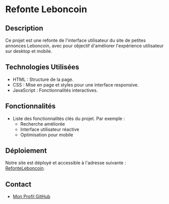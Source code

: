 # Refonte Leboncoin

## Description
Ce projet est une refonte de l'interface utilisateur du site de petites annonces Leboncoin, avec pour objectif d'améliorer l'expérience utilisateur sur desktop et mobile.

## Technologies Utilisées
- HTML : Structure de la page.
- CSS : Mise en page et styles pour une interface responsive.
- JavaScript : Fonctionnalités interactives.

## Fonctionnalités
- Liste des fonctionnalités clés du projet. Par exemple :
  - Recherche améliorée
  - Interface utilisateur réactive
  - Optimisation pour mobile

## Déploiement
Notre site est déployé et accessible à l'adresse suivante :  [RefonteLeboncoin](https://refonte-leboncoin.vercel.app).

## Contact
- [Mon Profil GitHub](https://github.com/LulDrako)
